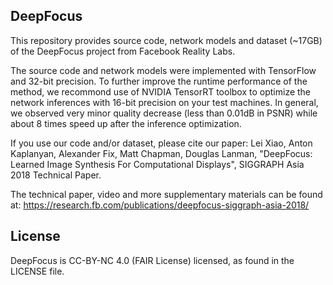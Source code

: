 ## DeepFocus

This repository provides source code, network models and dataset (~17GB) of the DeepFocus project from Facebook Reality Labs.

The source code and network models were implemented with TensorFlow and 32-bit precision. To further improve the runtime performance of the method, we recommond use of NVIDIA TensorRT toolbox to optimize the network inferences with 16-bit precision on your test machines. In general, we observed very minor quality decrease (less than 0.01dB in PSNR) while about 8 times speed up after the inference optimization. 

If you use our code and/or dataset, please cite our paper: 
Lei Xiao, Anton Kaplanyan, Alexander Fix, Matt Chapman, Douglas Lanman, "DeepFocus: Learned Image Synthesis For Computational Displays", SIGGRAPH Asia 2018 Technical Paper.

The technical paper, video and more supplementary materials can be found at: 
https://research.fb.com/publications/deepfocus-siggraph-asia-2018/

## License
DeepFocus is CC-BY-NC 4.0 (FAIR License) licensed, as found in the LICENSE file.
